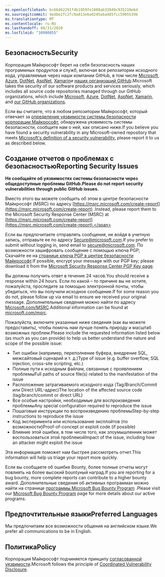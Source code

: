 ```yaml
---
ms.openlocfilehash: bc66462291f4b1959fe1080ab33849c935218ebd
ms.sourcegitcommit: 4edbe2fc2fc9a013e6a0245aba485fcc5905539b
ms.translationtype: MT
ms.contentlocale: ru-RU
ms.lasthandoff: 08/31/2020
ms.locfileid: "10980855"
---
```

<!-- BEGIN MICROSOFT SECURITY.MD V0.0.5 BLOCK -->

## <span data-ttu-id="d6a82-101">Безопасность</span><span class="sxs-lookup"><span data-stu-id="d6a82-101">Security</span></span>

<span data-ttu-id="d6a82-102">Корпорация Майкрософт берет на себя безопасность наших программных продуктов и служб, включая все репозитории исходного кода, управляемые через наши компании GitHub, в том числе [Microsoft](https://github.com/Microsoft), [Azure](https://github.com/Azure), [DotNet](https://github.com/dotnet), [AspNet](https://github.com/aspnet), [Xamarin](https://github.com/xamarin)и [наших организаций GitHub](https://opensource.microsoft.com/).</span><span class="sxs-lookup"><span data-stu-id="d6a82-102">Microsoft takes the security of our software products and services seriously, which includes all source code repositories managed through our GitHub organizations, which include [Microsoft](https://github.com/Microsoft), [Azure](https://github.com/Azure), [DotNet](https://github.com/dotnet), [AspNet](https://github.com/aspnet), [Xamarin](https://github.com/xamarin), and [our GitHub organizations](https://opensource.microsoft.com/).</span></span>

<span data-ttu-id="d6a82-103">Если вы считаете, что в любом репозитории Майкрософт, который отвечает за [определение уязвимости системы безопасности корпорации Майкрософт](https://docs.microsoft.com/en-us/previous-versions/tn-archive/cc751383(v=technet.10)), обнаружена уязвимость системы безопасности, сообщите нам о ней, как описано ниже.</span><span class="sxs-lookup"><span data-stu-id="d6a82-103">If you believe you have found a security vulnerability in any Microsoft-owned repository that meets [Microsoft's definition of a security vulnerability](https://docs.microsoft.com/en-us/previous-versions/tn-archive/cc751383(v=technet.10)), please report it to us as described below.</span></span>

## <span data-ttu-id="d6a82-104">Создание отчетов о проблемах с безопасностью</span><span class="sxs-lookup"><span data-stu-id="d6a82-104">Reporting Security Issues</span></span>

**<span data-ttu-id="d6a82-105">Не сообщайте об уязвимостях системы безопасности через общедоступные проблемы GitHub.</span><span class="sxs-lookup"><span data-stu-id="d6a82-105">Please do not report security vulnerabilities through public GitHub issues.</span></span>**

<span data-ttu-id="d6a82-106">Вместо этого вы можете сообщить об этом в центре безопасности Майкрософт (MSRC) по адресу [https://msrc.microsoft.com/create-report](https://msrc.microsoft.com/create-report) .</span><span class="sxs-lookup"><span data-stu-id="d6a82-106">Instead, please report them to the Microsoft Security Response Center (MSRC) at [https://msrc.microsoft.com/create-report](https://msrc.microsoft.com/create-report).</span></span>

<span data-ttu-id="d6a82-107">Если вы предпочитаете отправлять сообщения, не войдя в учетную запись, отправьте ее по адресу [Secure@microsoft.com](mailto:secure@microsoft.com).</span><span class="sxs-lookup"><span data-stu-id="d6a82-107">If you prefer to submit without logging in, send email to [secure@microsoft.com](mailto:secure@microsoft.com).</span></span>  <span data-ttu-id="d6a82-108">По возможности зашифровать сообщение с помощью ключа PGP; Скачайте ее на [странице ключа PGP в центре безопасности Майкрософт](https://www.microsoft.com/en-us/msrc/pgp-key-msrc).</span><span class="sxs-lookup"><span data-stu-id="d6a82-108">If possible, encrypt your message with our PGP key; please download it from the [Microsoft Security Response Center PGP Key page](https://www.microsoft.com/en-us/msrc/pgp-key-msrc).</span></span>

<span data-ttu-id="d6a82-109">Вы должны получить ответ в течение 24 часов.</span><span class="sxs-lookup"><span data-stu-id="d6a82-109">You should receive a response within 24 hours.</span></span> <span data-ttu-id="d6a82-110">Если по какой – то причине вы не хотите, пожалуйста, проследите за помощью электронной почты, чтобы убедиться, что вы получили исходное сообщение.</span><span class="sxs-lookup"><span data-stu-id="d6a82-110">If for some reason you do not, please follow up via email to ensure we received your original message.</span></span> <span data-ttu-id="d6a82-111">Дополнительные сведения можно найти по адресу [Microsoft.com/MSRC](https://www.microsoft.com/msrc).</span><span class="sxs-lookup"><span data-stu-id="d6a82-111">Additional information can be found at [microsoft.com/msrc](https://www.microsoft.com/msrc).</span></span> 

<span data-ttu-id="d6a82-112">Пожалуйста, включите указанные ниже сведения (как вы можете предоставить), чтобы помочь нам лучше понять природу и масштаб возможных проблем.</span><span class="sxs-lookup"><span data-stu-id="d6a82-112">Please include the requested information listed below (as much as you can provide) to help us better understand the nature and scope of the possible issue:</span></span>

  * <span data-ttu-id="d6a82-113">Тип ошибки (например, переполнение буфера, внедрение SQL, межсайтовый сценарий и т. д.)</span><span class="sxs-lookup"><span data-stu-id="d6a82-113">Type of issue (e.g. buffer overflow, SQL injection, cross-site scripting, etc.)</span></span>
  * <span data-ttu-id="d6a82-114">Полные пути к исходным файлам, связанные с проявлением проблемы</span><span class="sxs-lookup"><span data-stu-id="d6a82-114">Full paths of source file(s) related to the manifestation of the issue</span></span>
  * <span data-ttu-id="d6a82-115">Расположение затрагиваемого исходного кода (Tag/Branch/Commit или Direct URL-адрес)</span><span class="sxs-lookup"><span data-stu-id="d6a82-115">The location of the affected source code (tag/branch/commit or direct URL)</span></span>
  * <span data-ttu-id="d6a82-116">Все особые настройки, необходимые для воспроизведения проблемы</span><span class="sxs-lookup"><span data-stu-id="d6a82-116">Any special configuration required to reproduce the issue</span></span>
  * <span data-ttu-id="d6a82-117">Пошаговые инструкции по воспроизведению проблемы</span><span class="sxs-lookup"><span data-stu-id="d6a82-117">Step-by-step instructions to reproduce the issue</span></span>
  * <span data-ttu-id="d6a82-118">Код эксперимента или использование эксплойтов (по возможности)</span><span class="sxs-lookup"><span data-stu-id="d6a82-118">Proof-of-concept or exploit code (if possible)</span></span>
  * <span data-ttu-id="d6a82-119">Влияние этой ошибки, в том числе того, как злоумышленник может воспользоваться этой проблемой</span><span class="sxs-lookup"><span data-stu-id="d6a82-119">Impact of the issue, including how an attacker might exploit the issue</span></span>

<span data-ttu-id="d6a82-120">Эта информация поможет нам быстрее рассмотреть отчет.</span><span class="sxs-lookup"><span data-stu-id="d6a82-120">This information will help us triage your report more quickly.</span></span>

<span data-ttu-id="d6a82-121">Если вы сообщаете об ошибке Bounty, более полные отчеты могут повлиять на более высокий bountyный наград.</span><span class="sxs-lookup"><span data-stu-id="d6a82-121">If you are reporting for a bug bounty, more complete reports can contribute to a higher bounty award.</span></span> <span data-ttu-id="d6a82-122">Дополнительные сведения об активных программах можно найти на странице [программы Microsoft Bug Bounty Program](https://microsoft.com/msrc/bounty) .</span><span class="sxs-lookup"><span data-stu-id="d6a82-122">Please visit our [Microsoft Bug Bounty Program](https://microsoft.com/msrc/bounty) page for more details about our active programs.</span></span>

## <span data-ttu-id="d6a82-123">Предпочтительные языки</span><span class="sxs-lookup"><span data-stu-id="d6a82-123">Preferred Languages</span></span>

<span data-ttu-id="d6a82-124">Мы предпочитаем все возможности общения на английском языке.</span><span class="sxs-lookup"><span data-stu-id="d6a82-124">We prefer all communications to be in English.</span></span>

## <span data-ttu-id="d6a82-125">Политика</span><span class="sxs-lookup"><span data-stu-id="d6a82-125">Policy</span></span>

<span data-ttu-id="d6a82-126">Корпорация Майкрософт подчиняется принципу [согласованной уязвимости](https://www.microsoft.com/en-us/msrc/cvd).</span><span class="sxs-lookup"><span data-stu-id="d6a82-126">Microsoft follows the principle of [Coordinated Vulnerability Disclosure](https://www.microsoft.com/en-us/msrc/cvd).</span></span>

<!-- END MICROSOFT SECURITY.MD BLOCK -->
